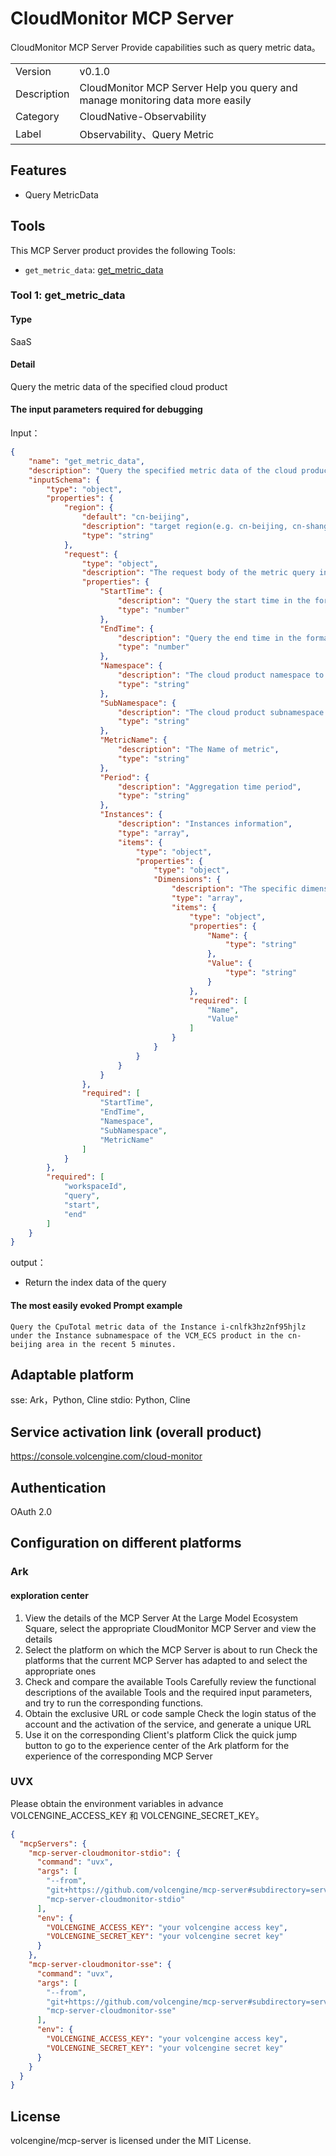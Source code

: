 # CloudMonitor MCP Server

CloudMonitor MCP Server Provide capabilities such as query metric data。

|             |                                                                               |
|-------------|-------------------------------------------------------------------------------|
| Version     | v0.1.0                                                                        |
| Description | CloudMonitor MCP Server Help you query and manage monitoring data more easily |
| Category    | CloudNative-Observability                                                     |
| Label       | Observability、Query Metric                                                    |

## Features

- Query MetricData


## Tools

This MCP Server product provides the following Tools:
- `get_metric_data`: [get_metric_data](https://www.volcengine.com/docs/6408/105542)

### Tool 1: get_metric_data

#### Type

SaaS

#### Detail

Query the metric data of the specified cloud product

#### The input parameters required for debugging

Input：

```json
{
    "name": "get_metric_data",
    "description": "Query the specified metric data of the cloud product",
    "inputSchema": {
        "type": "object",
        "properties": {
            "region": {
                "default": "cn-beijing",
                "description": "target region(e.g. cn-beijing, cn-shanghai, cn-guangzhou)",
                "type": "string"
            },
            "request": {
                "type": "object",
                "description": "The request body of the metric query includes the start and end times of the query, the namespace, metric information, etc",
                "properties": {
                    "StartTime": {
                        "description": "Query the start time in the format of RFC3339 or Unix timestamp",
                        "type": "number"
                    },
                    "EndTime": {
                        "description": "Query the end time in the format of RFC3339 or Unix timestamp",
                        "type": "number"
                    },
                    "Namespace": {
                        "description": "The cloud product namespace to which the metric belongs",
                        "type": "string"
                    },
                    "SubNamespace": {
                        "description": "The cloud product subnamespace to which the metric belongs",
                        "type": "string"
                    },
                    "MetricName": {
                        "description": "The Name of metric",
                        "type": "string"
                    },
                    "Period": {
                        "description": "Aggregation time period",
                        "type": "string"
                    },
                    "Instances": {
                        "description": "Instances information",
                        "type": "array",
                        "items": {
                            "type": "object",
                            "properties": {
                                "type": "object",
                                "Dimensions": {
                                    "description": "The specific dimension information under the instance",
                                    "type": "array",
                                    "items": {
                                        "type": "object",
                                        "properties": {
                                            "Name": {
                                                "type": "string"
                                            },
                                            "Value": {
                                                "type": "string"
                                            }
                                        },
                                        "required": [
                                            "Name",
                                            "Value"
                                        ]
                                    }
                                }
                            }
                        }
                    }
                },
                "required": [
                    "StartTime",
                    "EndTime",
                    "Namespace",
                    "SubNamespace",
                    "MetricName"
                ]
            }
        },
        "required": [
            "workspaceId",
            "query",
            "start",
            "end"
        ]
    }
}
```

output：

- Return the index data of the query

#### The most easily evoked Prompt example

```
Query the CpuTotal metric data of the Instance i-cnlfk3hz2nf95hjlz under the Instance subnamespace of the VCM_ECS product in the cn-beijing area in the recent 5 minutes.
```

## Adaptable platform  

sse: Ark，Python, Cline
stdio: Python, Cline

## Service activation link (overall product) 

<https://console.volcengine.com/cloud-monitor>

## Authentication  

OAuth 2.0

## Configuration on different platforms

### Ark

#### exploration center

1. View the details of the MCP Server
At the Large Model Ecosystem Square, select the appropriate CloudMonitor MCP Server and view the details
2. Select the platform on which the MCP Server is about to run
Check the platforms that the current MCP Server has adapted to and select the appropriate ones
3. Check and compare the available Tools 
Carefully review the functional descriptions of the available Tools and the required input parameters, and try to run the corresponding functions.
4. Obtain the exclusive URL or code sample 
Check the login status of the account and the activation of the service, and generate a unique URL
5. Use it on the corresponding Client's platform 
Click the quick jump button to go to the experience center of the Ark platform for the experience of the corresponding MCP Server

### UVX

Please obtain the environment variables in advance VOLCENGINE_ACCESS_KEY 和 VOLCENGINE_SECRET_KEY。

```json
{
  "mcpServers": {
    "mcp-server-cloudmonitor-stdio": {
      "command": "uvx",
      "args": [
        "--from",
        "git+https://github.com/volcengine/mcp-server#subdirectory=server/mcp_server_cloudmonitor",
        "mcp-server-cloudmonitor-stdio"
      ],
      "env": {
        "VOLCENGINE_ACCESS_KEY": "your volcengine access key",
        "VOLCENGINE_SECRET_KEY": "your volcengine secret key"
      }
    },
    "mcp-server-cloudmonitor-sse": {
      "command": "uvx",
      "args": [
        "--from",
        "git+https://github.com/volcengine/mcp-server#subdirectory=server/mcp_server_cloudmonitor",
        "mcp-server-cloudmonitor-sse"
      ],
      "env": {
        "VOLCENGINE_ACCESS_KEY": "your volcengine access key",
        "VOLCENGINE_SECRET_KEY": "your volcengine secret key"
      }
    }
  }
}
```

## License

volcengine/mcp-server is licensed under the MIT License.
